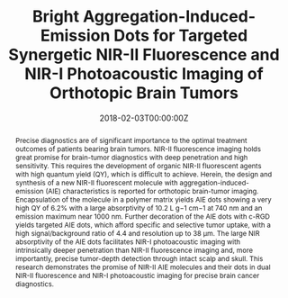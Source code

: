 ---
title: 'Bright Aggregation-Induced-Emission Dots for Targeted Synergetic NIR-II Fluorescence and NIR-I Photoacoustic Imaging of Orthotopic Brain Tumors'

# Authors
# If you created a profile for a user (e.g. the default `admin` user), write the username (folder name) here
# and it will be replaced with their full name and linked to their profile.
authors:
  - Zonghai Sheng
  - Bing Guo
  - Dehong Hu
  - Shidang Xu
  - Wenbo Wu
  - Weng Heng Liew
  - Kui Yao
  - Jingying Jiang
  - Chengbo Liu
  - Hairong Zheng*
  - Bin Liu*

# # Author notes (optional)
# author_notes:
#   - ''
#   - ''
#   - ''
#   - ''
#   - ''
#   - ''
#   - ''
#   - ''
#   - ''
#   - 'Corresponding author'
#   - 'Corresponding author'

date: '2018-02-03T00:00:00Z'
doi: '10.1002/adma.201800766'

# Schedule page publish date (NOT publication's date).
publishDate: '2018-05-28T00:00:00Z'

# Publication type.
# Accepts a single type but formatted as a YAML list (for Hugo requirements).
# Enter a publication type from the CSL standard.
publication_types: ['article-journal']

# Publication name and optional abbreviated publication name.
publication: In *Advanced Materials*
publication_short: In *Adv. Mater.*

abstract: Precise diagnostics are of significant importance to the optimal treatment outcomes of patients bearing brain tumors. NIR-II fluorescence imaging holds great promise for brain-tumor diagnostics with deep penetration and high sensitivity. This requires the development of organic NIR-II fluorescent agents with high quantum yield (QY), which is difficult to achieve. Herein, the design and synthesis of a new NIR-II fluorescent molecule with aggregation-induced-emission (AIE) characteristics is reported for orthotopic brain-tumor imaging. Encapsulation of the molecule in a polymer matrix yields AIE dots showing a very high QY of 6.2% with a large absorptivity of 10.2 L g−1 cm−1 at 740 nm and an emission maximum near 1000 nm. Further decoration of the AIE dots with c-RGD yields targeted AIE dots, which afford specific and selective tumor uptake, with a high signal/background ratio of 4.4 and resolution up to 38 µm. The large NIR absorptivity of the AIE dots facilitates NIR-I photoacoustic imaging with intrinsically deeper penetration than NIR-II fluorescence imaging and, more importantly, precise tumor-depth detection through intact scalp and skull. This research demonstrates the promise of NIR-II AIE molecules and their dots in dual NIR-II fluorescence and NIR-I photoacoustic imaging for precise brain cancer diagnostics.

# Summary. An optional shortened abstract.
summary: Precise diagnostics are of significant importance to the optimal treatment outcomes of patients bearing brain tumors. NIR-II fluorescence imaging holds great promise for brain-tumor diagnostics with deep penetration and high sensitivity. This requires the development of organic NIR-II fluorescent agents with high quantum yield (QY), which is difficult to achieve. Herein, the design and synthesis of a new NIR-II fluorescent molecule with aggregation-induced-emission (AIE) characteristics is reported for orthotopic brain-tumor imaging. Encapsulation of the molecule in a polymer matrix yields AIE dots showing a very high QY of 6.2% with a large absorptivity of 10.2 L g−1 cm−1 at 740 nm and an emission maximum near 1000 nm. Further decoration of the AIE dots with c-RGD yields targeted AIE dots, which afford specific and selective tumor uptake, with a high signal/background ratio of 4.4 and resolution up to 38 µm. The large NIR absorptivity of the AIE dots facilitates NIR-I photoacoustic imaging with intrinsically deeper penetration than NIR-II fluorescence imaging and, more importantly, precise tumor-depth detection through intact scalp and skull. This research demonstrates the promise of NIR-II AIE molecules and their dots in dual NIR-II fluorescence and NIR-I photoacoustic imaging for precise brain cancer diagnostics.
tags: []

# Display this page in the Featured widget?
featured: true

# Custom links (uncomment lines below)
# links:
# - name: Custom Link
#   url: http://example.org

url_pdf: 'https://onlinelibrary.wiley.com/doi/epdf/10.1002/adma.201800766'
url_code: ''
url_dataset: ''
url_poster: ''
url_project: ''
url_slides: ''
url_source: ''
url_video: ''

# Featured image
# To use, add an image named `featured.jpg/png` to your page's folder.
# image:
#   caption: 'Image credit: [**Unsplash**](https://unsplash.com/photos/pLCdAaMFLTE)'
#   focal_point: ''
#   preview_only: false
---